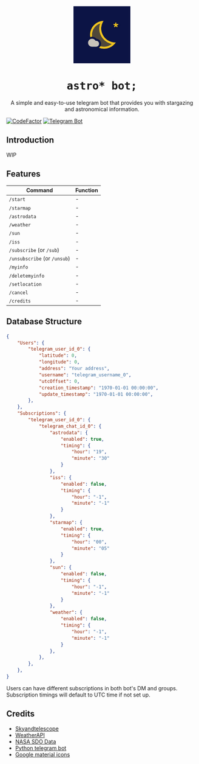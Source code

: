 <div align="center">
	<img src="assets/icon.png" alt="Icon" width="150"/>
    <h1><span style="font-family: monospace;">astro* bot;</span></h1>
    <p>
    	A simple and easy-to-use telegram bot that provides you with stargazing and astronomical information.
    </p>
</div>

[![CodeFactor](https://www.codefactor.io/repository/github/choitommy/astro-pointer-bot/badge)](https://www.codefactor.io/repository/github/choitommy/astro-pointer-bot)
[![Telegram Bot](https://img.shields.io/badge/Telegram-bot-blue?logo=telegram)](https://t.me/AstroPointerBot)

## Introduction
WIP

## Features

| Command         	            | Function 	|
|---------------------------	|----------	|
| `/start`                  	| -        	|
| `/starmap`                	| -        	|
| `/astrodata`              	| -        	|
| `/weather`            	    | -        	|
| `/sun`                 	    | -        	|
| `/iss`                	    | -        	|
| `/subscribe` (or `/sub`)      | -        	|
| `/unsubscribe` (or `/unsub`)  | -        	|
| `/myinfo`             	    | -        	|
| `/deletemyinfo`       	    | -        	|
| `/setlocation`        	    | -        	|
| `/cancel`             	    | -        	|
| `/credits`            	    | -        	|

## Database Structure

```json
{
    "Users": {
        "telegram_user_id_0": {
            "latitude": 0,
            "longitude": 0,
            "address": "Your address",
            "username": "telegram_username_0",
            "utcOffset": 0,
            "creation_timestamp": "1970-01-01 00:00:00",
            "update_timestamp": "1970-01-01 00:00:00",
        },
    },
    "Subscriptions": {
        "telegram_user_id_0": {
            "telegram_chat_id_0": {     
                "astrodata": {
                    "enabled": true, 
                    "timing": {
                        "hour": "19",
                        "minute": "30"
                    }
                },
                "iss": {
                    "enabled": false, 
                    "timing": {
                        "hour": "-1", 
                        "minute": "-1"
                    }
                },
                "starmap": {
                    "enabled": true, 
                    "timing": {
                        "hour": "00", 
                        "minute": "05"
                    }
                },
                "sun": {
                    "enabled": false, 
                    "timing": {
                        "hour": "-1", 
                        "minute": "-1"
                    }
                },
                "weather": {
                    "enabled": false, 
                    "timing": {
                        "hour": "-1", 
                        "minute": "-1"
                    }
                },
            },
        },
    },
}
```
Users can have different subscriptions in both bot's DM and groups. Subscription timings will default to UTC time if not set up.
## Credits
- [Skyandtelescope](https://skyandtelescope.org)
- [WeatherAPI](https://www.weatherapi.com)
- [NASA SDO Data](https://sdo.gsfc.nasa.gov/data/)
- [Python telegram bot](https://github.com/python-telegram-bot/python-telegram-bot)
- [Google material icons](https://fonts.google.com/icons)